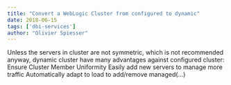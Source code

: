 ```yaml
---
title: "Convert a WebLogic Cluster from configured to dynamic"
date: 2018-06-15
tags: ['dbi-services']
author: "Olivier Spiesser"
---
```

Unless the servers in cluster are not symmetric, which is not recommended anyway, dynamic cluster have many advantages against configured cluster: Ensure Cluster Member Uniformity Easily add new servers to manage more traffic Automatically adapt to load to add/remove managed(…)